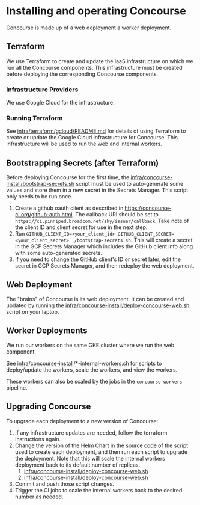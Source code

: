 # Installing and operating Concourse

Concourse is made up of a web deployment a worker deployment.

## Terraform

We use Terraform to create and update the IaaS infrastructure on which we run all the Concourse components.
This infrastructure must be created before deploying the corresponding Concourse components.

### Infrastructure Providers

We use Google Cloud for the infrastructure.

### Running Terraform

See [infra/terraform/gcloud/README.md](./terraform/gcloud/README.md) for details of using Terraform
to create or update the Google Cloud infrastructure for Concourse. This infrastructure will be used
to run the web and internal workers.

## Bootstrapping Secrets (after Terraform)

Before deploying Concourse for the first time, the
[infra/concourse-install/bootstrap-secrets.sh](./concourse-install/bootstrap-secrets.sh)
script must be used to auto-generate some values and store them in a new secret in the Secrets Manager.
This script only needs to be run once.

1. Create a github oauth client as described in https://concourse-ci.org/github-auth.html.
   The callback URI should be set to `https://ci.pinniped.broadcom.net/sky/issuer/callback`.
   Take note of the client ID and client secret for use in the next step.
2. Run `GITHUB_CLIENT_ID=<your_client_id> GITHUB_CLIENT_SECRET=<your_client_secret> ./bootstrap-secrets.sh`.
   This will create a secret in the GCP Secrets Manager which includes the GitHub client info
   along with some auto-generated secrets.
3. If you need to change the GitHub client's ID or secret later, edit the secret in GCP Secrets Manager,
   and then redeploy the web deployment.

## Web Deployment

The "brains" of Concourse is its web deployment. It can be created and updated by running the
[infra/concourse-install/deploy-concourse-web.sh](./concourse-install/deploy-concourse-web.sh)
script on your laptop.

## Worker Deployments

We run our workers on the same GKE cluster where we run the web component.

See [infra/concourse-install/*-internal-workers.sh](./concourse-install) for scripts to deploy/update the workers,
scale the workers, and view the workers.

These workers can also be scaled by the jobs in the `concourse-workers` pipeline.

## Upgrading Concourse

To upgrade each deployment to a new version of Concourse:

1. If any infrastructure updates are needed, follow the terraform instructions again.
2. Change the version of the Helm Chart in the source code of the script used to create each deployment,
   and then run each script to upgrade the deployment. Note that this will scale the internal workers deployment
   back to its default number of replicas.
   1. [infra/concourse-install/deploy-concourse-web.sh](./concourse-install/deploy-concourse-web.sh)
   2. [infra/concourse-install/deploy-concourse-web.sh](./concourse-install/deploy-concourse-internal-workers.sh)
3. Commit and push those script changes.
4. Trigger the CI jobs to scale the internal workers back to the desired number as needed.
